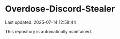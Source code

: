 # Overdose-Discord-Stealer

Last updated: 2025-07-14 12:58:44

This repository is automatically maintained.
